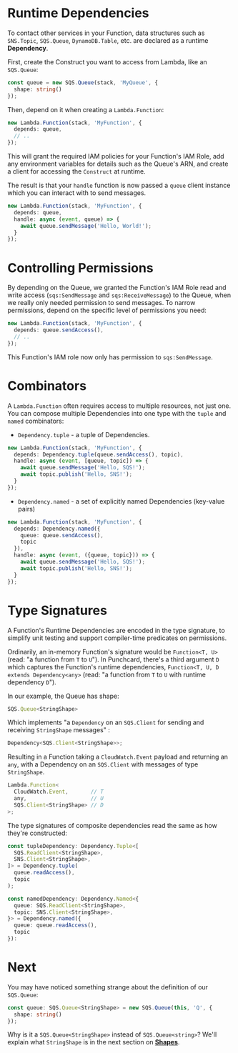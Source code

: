 # Runtime Dependencies

To contact other services in your Function, data structures such as `SNS.Topic`, `SQS.Queue`, `DynamoDB.Table`, etc. are declared as a runtime **Dependency**.

First, create the Construct you want to access from Lambda, like an `SQS.Queue`:
```ts
const queue = new SQS.Queue(stack, 'MyQueue', {
  shape: string()
});
```

Then, depend on it when creating a `Lambda.Function`: 

```ts
new Lambda.Function(stack, 'MyFunction', {
  depends: queue,
  // ..
});
```

This will grant the required IAM policies for your Function's IAM Role, add any environment variables for details such as the Queue's ARN, and create a client for accessing the `Construct` at runtime.

The result is that your `handle` function is now passed a `queue` client instance which you can interact with to send messages.

```ts
new Lambda.Function(stack, 'MyFunction', {
  depends: queue,
  handle: async (event, queue) => {
    await queue.sendMessage('Hello, World!');
  }
});
```

# Controlling Permissions

By depending on the Queue, we granted the Function's IAM Role read and write access (`sqs:SendMessage` and `sqs:ReceiveMessage`) to the Queue, when we really only needed permission to send messages. To narrow permissions, depend on the specific level of permissions you need:

```ts
new Lambda.Function(stack, 'MyFunction', {
  depends: queue.sendAccess(),
  // ..
});
```

This Function's IAM role now only has permission to `sqs:SendMessage`.

# Combinators
A `Lambda.Function` often requires access to multiple resources, not just one. You can compose multiple Dependencies into one type with the `tuple` and `named` combinators:
* `Dependency.tuple` - a tuple of Dependencies.
```ts
new Lambda.Function(stack, 'MyFunction', {
  depends: Dependency.tuple(queue.sendAccess(), topic),
  handle: async (event, [queue, topic]) => {
    await queue.sendMessage('Hello, SQS!');
    await topic.publish('Hello, SNS!');
  }
});
```
* `Dependency.named` - a set of explicitly named Dependencies (key-value pairs)
```ts
new Lambda.Function(stack, 'MyFunction', {
  depends: Dependency.named({
    queue: queue.sendAccess(),
    topic
  }),
  handle: async (event, ({queue, topic})) => {
    await queue.sendMessage('Hello, SQS!');
    await topic.publish('Hello, SNS!');
  }
});
```

# Type Signatures

A Function's Runtime Dependencies are encoded in the type signature, to simplify unit testing and support compiler-time predicates on permissions.

Ordinarily, an in-memory Function's signature would be `Function<T, U>` (read: "a function from `T` to `U`"). In Punchcard, there's a third argument `D` which captures the Function's runtime dependencies, `Function<T, U, D extends Dependency<any>` (read: "a function from `T` to `U` with runtime dependency `D`").

In our example, the Queue has shape:
```ts
SQS.Queue<StringShape>
```

Which implements "a `Dependency` on an `SQS.Client` for sending and receiving `StringShape` messages" :
```ts
Dependency<SQS.Client<StringShape>>;
```

Resulting in a Function taking a `CloudWatch.Event` payload and returning an `any`, with a Dependency on an `SQS.Client` with messages of type `StringShape`.

```ts
Lambda.Function<
  CloudWatch.Event,       // T
  any,                    // U
  SQS.Client<StringShape> // D
>;
```

The type signatures of composite dependencies read the same as how they're constructed:
```ts
const tupleDependency: Dependency.Tuple<[
  SQS.ReadClient<StringShape>,
  SNS.Client<StringShape>,
]> = Dependency.tuple(
  queue.readAccess(),
  topic
);

const namedDependency: Dependency.Named<{
  queue: SQS.ReadClient<StringShape>,
  topic: SNS.Client<StringShape>,
}> = Dependency.named({
  queue: queue.readAccess(),
  topic
}):
```

# Next

You may have noticed something strange about the definition of our `SQS.Queue`:
```ts
const queue: SQS.Queue<StringShape> = new SQS.Queue(this, 'Q', {
  shape: string()
});
```

Why is it a `SQS.Queue<StringShape>` instead of `SQS.Queue<string>`? We'll explain what `StringShape` is in the next section on [**Shapes**](4-shapes.md).

